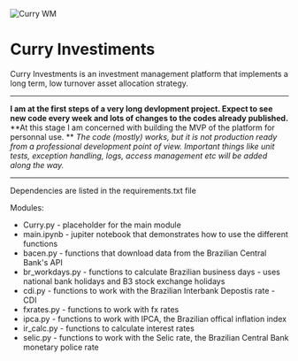 ![Curry WM](https://user-images.githubusercontent.com/17954310/183092181-587c33ef-6f24-4ea4-967b-88a9badfe290.png)

# Curry Investiments

Curry Investments is an investment management platform that implements a long term, low turnover asset allocation strategy.
________________________________________________________________________________________________________________________________________________________________
**I am at the first steps of a very long devlopment project. Expect to see new code every week and lots of changes to the codes already published.**
**At this stage I am concerned with building the MVP of the platform for personnal use. **
*The code (mostly) works, but it is not production ready from a professional development point of view.*
*Important things like unit tests, exception handling, logs, access management etc will be added along the way.*

_________________________________________________________________________________________________________________________________________________________________

Dependencies are listed in the requirements.txt file

Modules:
+ Curry.py - placeholder for the main module
+ main.ipynb - jupiter notebook that demonstrates how to use the different functions
+ bacen.py - functions that download data from the Brazilian Central Bank's API
+ br_workdays.py - functions to calculate Brazilian business days - uses national bank holidays and B3 stock exchange holidays
+ cdi.py - functions to work with the Brazilian Interbank Depostis rate - CDI
+ fxrates.py - functions to work with fx rates
+ ipca.py - functions to work with IPCA, the Brazilian offical inflation index
+ ir_calc.py - functions to calculate interest rates
+ selic.py - functions to work with the Selic rate, the Brazilian Central Bank monetary police rate

